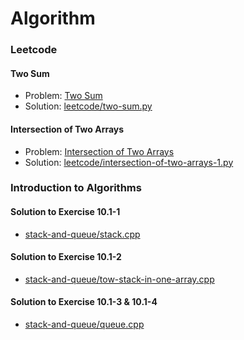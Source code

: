 Algorithm
=========

### Leetcode

#### Two Sum

- Problem: [Two Sum](https://leetcode.com/problems/two-sum/)
- Solution: [leetcode/two-sum.py](https://github.com/Tairy/Algorithm/blob/master/leetcode/two-sum.py)

#### Intersection of Two Arrays

- Problem: [Intersection of Two Arrays](https://leetcode.com/problems/intersection-of-two-arrays/)
- Solution: [leetcode/intersection-of-two-arrays-1.py](https://github.com/Tairy/Algorithm/blob/master/leetcode/intersection-of-two-arrays-1.py)

### Introduction to Algorithms

#### Solution to Exercise 10.1-1

- [stack-and-queue/stack.cpp](https://github.com/Tairy/Algorithm/blob/master/stack-and-queue/stack.cpp)

#### Solution to Exercise 10.1-2

- [stack-and-queue/tow-stack-in-one-array.cpp](https://github.com/Tairy/Algorithm/blob/master/stack-and-queue/tow-stack-in-one-array.cpp)

#### Solution to Exercise 10.1-3 & 10.1-4

- [stack-and-queue/queue.cpp](https://github.com/Tairy/Algorithm/blob/master/stack-and-queue/queue.cpp)